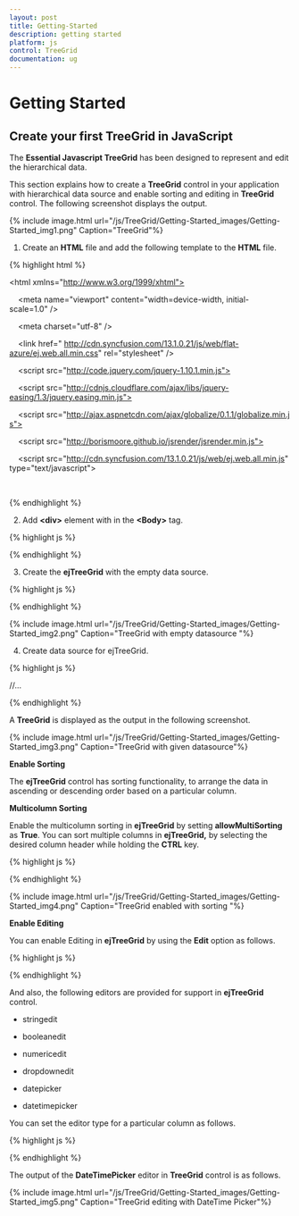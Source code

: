 ```yaml
---
layout: post
title: Getting-Started
description: getting started
platform: js
control: TreeGrid
documentation: ug
---
```


# Getting Started

## Create your first TreeGrid in JavaScript

The **Essential Javascript TreeGrid** has been designed to represent and edit the hierarchical data. 

This section explains how to create a **TreeGrid** control in your application with hierarchical data source and enable sorting and editing in **TreeGrid** control. The following screenshot displays the output.

{% include image.html url="/js/TreeGrid/Getting-Started_images/Getting-Started_img1.png" Caption="TreeGrid"%}

1. Create an **HTML** file and add the following template to the **HTML** file.

{% highlight html %}


<!DOCTYPE html>

<html xmlns="http://www.w3.org/1999/xhtml">

<head>

    <meta name="viewport" content="width=device-width, initial-scale=1.0" />

    <meta charset="utf-8" />

    <link href=" http://cdn.syncfusion.com/13.1.0.21/js/web/flat-azure/ej.web.all.min.css" rel="stylesheet" />

    <script src="http://code.jquery.com/jquery-1.10.1.min.js"></script>

    <script src="http://cdnjs.cloudflare.com/ajax/libs/jquery-easing/1.3/jquery.easing.min.js"></script>

    <script src="http://ajax.aspnetcdn.com/ajax/globalize/0.1.1/globalize.min.js"></script>

    <script src="http://borismoore.github.io/jsrender/jsrender.min.js"></script>

    <script src="http://cdn.syncfusion.com/13.1.0.21/js/web/ej.web.all.min.js" type="text/javascript"></script>
</head>

<body>
    <!--Add TreeGrid control here -->
</body>
</html>


{% endhighlight %}



2. Add **&lt;div&gt;** element with in the **&lt;Body&gt;** tag.

{% highlight js %}


<body style="width:100%;height:100%;position:static;">
   <!--Add  TreeGrid control here-->
   <div id="TreeGridContainer" style="width:60%;height:80%;position:absolute;"></div>
</body>


{% endhighlight %}



3. Create the **ejTreeGrid** with the empty data source.

{% highlight js %}

<script type="text/javascript">
     //...
     $(function () {
         $("#TreeGridContainer").ejTreeGrid({                
             columns: [                    
                 { field: "taskName", headerText: "Task Name" },
                 { field: "startDate", headerText: "Start date"},
                 { field: "endDate", headerText: "End Date" },
                 { field: "duration", headerText: "Duration”},
                 { field: "progress", headerText: "Progress"}
             ]
         });

     });
</script>


{% endhighlight %}



{% include image.html url="/js/TreeGrid/Getting-Started_images/Getting-Started_img2.png" Caption="TreeGrid with empty datasource "%}

4. Create data source for ejTreeGrid.

{% highlight js %}

<!DOCTYPE html>

<html xmlns="http://www.w3.org/1999/xhtml">

<head>
   //...
    <script type="text/javascript">

//data source for ejTreeGrid control

        var treeGridDataSource = [
                {
                    taskID: 2,
                    taskName: "Planning",
                    startDate: "02/03/2014",
                    endDate: "02/07/2014",
                    duration: 10,
                    progress: 56,
                    subtasks: [
                        {
                            taskID: 3,
                            taskName: "Plan timeline",
                            startDate: "02/03/2014",
                            endDate: "02/07/2014",
                            duration: 5,
                            progress: "100"
                        },
                        {
                            taskID: 4,
                            taskName: "Plan budget",
                            startDate: "02/03/2014",
                            endDate: "02/07/2014",
                            duration: 5,
                            progress: "100"
                        },
                        {
                            taskID: 5,
                            taskName: "Allocate resources",
                            startDate: "02/03/2014",
                            endDate: "02/07/2014",
                            duration: 5,
                            progress: "100"
                        },
                        {
                            taskID: 6,
                            taskName: "Planning complete",
                            startDate: "02/07/2014",
                            endDate: "02/07/2014",
                            duration: 0,
                            progress: 40
                        }
                    ]
                },
                {
                    taskID: 7,
                    taskName: "Design",
                    startDate: "02/10/2014",
                    endDate: "02/14/2014",
                    duration: 10,
                    progress: 76,
                    subtasks: [
                        {
                            taskID: 8,
                            taskName: "Software Specification",
                            startDate: "02/10/2014",
                            endDate: "02/12/2014",
                            duration: 3,
                            progress: "60"
                        },
                        {
                            taskID: 9,
                            taskName: "Develop prototype",
                            startDate: "02/10/2014",
                            endDate: "02/12/2014",
                            duration: 3,
                            progress: "100"
                        },
                        {
                            taskID: 10,
                            taskName: "Get approval from customer",
                            startDate: "02/13/2014",
                            endDate: "02/14/2014",
                            duration: 2,
                            progress: "100"
                        },
                        {
                            taskID: 11,
                            taskName: "Design complete",
                            startDate: "02/14/2014",
                            endDate: "02/14/2014",
                            duration: 0,
                            predecessor: "10FF",
                            progress: 65
                        }
                    ]
                }

        ]; 
    </script>
</head>


{% endhighlight %}



5. Initialize the **ejTreeGrid** with data source created in last step.

{% highlight js %}

<script type="text/javascript">
     //...
     $(function () {
         $("#TreeGridContainer").ejTreeGrid({
             dataSource: treeGridDataSource,
             //Map the child mapping to render the hierarchical data
             childMapping: "subtasks",                
             columns: [                    
                 { field: "taskName", headerText: "Task Name" },
                 { field: "startDate", headerText: "Start Date"},
                 { field: "endDate", headerText: "End Date" },
                 { field: "duration", headerText: "Duration"},
                 { field: "progress", headerText: "Progress"}
             ]
         });

     });
</script>


{% endhighlight %}



A **TreeGrid** is displayed as the output in the following screenshot.

{% include image.html url="/js/TreeGrid/Getting-Started_images/Getting-Started_img3.png" Caption="TreeGrid with given datasource"%}

**Enable Sorting**

The **ejTreeGrid** control has sorting functionality, to arrange the data in ascending or descending order based on a particular column.

**Multicolumn Sorting**

Enable the multicolumn sorting in **ejTreeGrid** by setting **allowMultiSorting** as **True**. You can sort multiple columns in **ejTreeGrid,** by selecting the desired column header while holding the **CTRL** key.

{% highlight js %}

<script type="text/javascript">
    //...
    $("#TreeGridContainer").ejTreeGrid({
        //...
        allowSorting: true,
        allowMultiSorting:true           
    });
</script>


{% endhighlight %}



{% include image.html url="/js/TreeGrid/Getting-Started_images/Getting-Started_img4.png" Caption="TreeGrid enabled with sorting "%}

**Enable Editing**

You can enable Editing in **ejTreeGrid** by using the **Edit** option as follows.

{% highlight js %}

<script type="text/javascript">
    //...
    $("#TreeGridContainer").ejTreeGrid({
        //...
        edit: {
            allowEditing: true,
            editMode: "cellEditing"
        }
    });
</script>


{% endhighlight %}



And also, the following editors are provided for support in **ejTreeGrid** control.

* stringedit

* booleanedit

* numericedit

* dropdownedit

* datepicker

* datetimepicker

You can set the editor type for a particular column as follows.

{% highlight js %}

<script type="text/javascript">
    //...
    $("#TreeGridContainer").ejTreeGrid({
        //...
        columns: [
               { field: "startDate", headerText: "Start Date",editType:"datepicker"},
               { field: "endDate", headerText: "End Date" },
               { field: "duration", headerText: "Duration",editType:"numericedit"},
                 ]
    })
</script>


{% endhighlight %}



The output of the **DateTimePicker** editor in **TreeGrid** control is as follows.

{% include image.html url="/js/TreeGrid/Getting-Started_images/Getting-Started_img5.png" Caption="TreeGrid editing with DateTime Picker"%}

